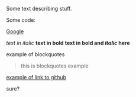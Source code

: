 
Some text describing stuff.


Some code:

<html>
  <a href="www.google">Google</a>

</html>

*text in italic*
**text in bold**
**text in bold and _italic_ here**

example of blockquotes
>this is blockquotes example

[example of link to github](www.github.com) 

sure?

